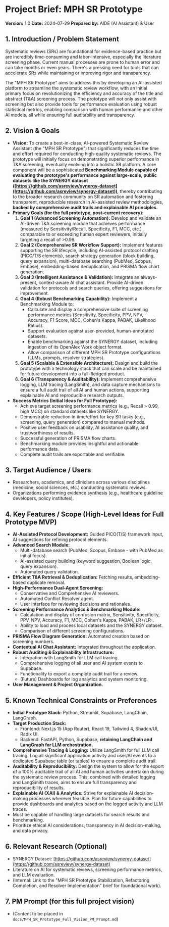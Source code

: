 # Project Brief: MPH SR Prototype

**Version:** 1.0
**Date:** 2024-07-29
**Prepared by:** AIDE (AI Assistant) & User

## 1. Introduction / Problem Statement

Systematic reviews (SRs) are foundational for evidence-based practice but are incredibly time-consuming and labor-intensive, especially the literature screening phase. Current manual processes are prone to human error and can take months or even years. There's a pressing need for tools that can accelerate SRs while maintaining or improving rigor and transparency.

The "MPH SR Prototype" aims to address this by developing an AI-assisted platform to streamline the systematic review workflow, with an initial primary focus on revolutionizing the efficiency and accuracy of the title and abstract (T&A) screening process. The prototype will not only assist with screening but also provide tools for performance evaluation using robust statistical metrics, enabling comparison with human performance and other AI models, all while ensuring full auditability and transparency.

## 2. Vision & Goals

- **Vision:** To create a best-in-class, AI-powered Systematic Review Assistant (the "MPH SR Prototype") that significantly reduces the time and effort required for conducting high-quality systematic reviews. The prototype will initially focus on demonstrating superior performance in T&A screening, eventually evolving into a holistic SR platform. A core component will be a sophisticated **Benchmarking Module capable of evaluating the prototype's performance against large-scale, public datasets like the SYNERGY dataset ([https://github.com/asreview/synergy-dataset](https://github.com/asreview/synergy-dataset))**, thereby contributing to the broader research community on SR automation and fostering transparent, reproducible research in AI-assisted review methodologies, **backed by comprehensive audit trails and explainable AI principles.**
- **Primary Goals (for the full prototype, post-current recovery):**
  1.  **Goal 1 (Advanced Screening Automation):** Develop and validate an AI-driven T&A screening module that achieves performance (measured by Sensitivity/Recall, Specificity, F1, MCC, etc.) comparable to or exceeding human expert reviewers, initially targeting a recall of >0.99.
  2.  **Goal 2 (Comprehensive SR Workflow Support):** Implement features supporting the SR lifecycle, including AI-assisted protocol drafting (PICO/T/S elements), search strategy generation (block building, query expansion), multi-database searching (PubMed, Scopus, Embase), embedding-based deduplication, and PRISMA flow chart generation.
  3.  **Goal 3 (Intelligent Assistance & Validation):** Integrate an always-present, context-aware AI chat assistant. Provide AI-driven validation for protocols and search queries, offering suggestions for improvement.
  4.  **Goal 4 (Robust Benchmarking Capability):** Implement a Benchmarking Module to:
      - Calculate and display a comprehensive suite of screening performance metrics (Sensitivity, Specificity, PPV, NPV, Accuracy, F1 Score, MCC, Cohen\'s Kappa, PABAK, Likelihood Ratios).
      - Support evaluation against user-provided, human-annotated datasets.
      - Enable benchmarking against the SYNERGY dataset, including ingestion of its OpenAlex Work object format.
      - Allow comparison of different MPH SR Prototype configurations (LLMs, prompts, resolver strategies).
  5.  **Goal 5 (Scalable & Extensible Architecture):** Design and build the prototype with a technology stack that can scale and be maintained for future development into a full-fledged product.
  6.  **Goal 6 (Transparency & Auditability):** Implement comprehensive logging, LLM tracing (LangSmith), and data capture mechanisms to ensure a full audit trail of all AI and human actions, supporting explainable AI and reproducible research outputs.
- **Success Metrics (Initial Ideas for Full Prototype):**
  - Achieve target screening performance metrics (e.g., Recall > 0.99, high MCC) on standard datasets like SYNERGY.
  - Demonstrable reduction in time/effort for key SR tasks (e.g., screening, query generation) compared to manual methods.
  - Positive user feedback on usability, AI assistance quality, and trustworthiness of results.
  - Successful generation of PRISMA flow charts.
  - Benchmarking module provides insightful and actionable performance data.
  - Complete audit trails are exportable and verifiable.

## 3. Target Audience / Users

- Researchers, academics, and clinicians across various disciplines (medicine, social sciences, etc.) conducting systematic reviews.
- Organizations performing evidence synthesis (e.g., healthcare guideline developers, policy institutes).

## 4. Key Features / Scope (High-Level Ideas for Full Prototype MVP)

- **AI-Assisted Protocol Development:** Guided PICO(T/S) framework input, AI suggestions for refining protocol elements.
- **Advanced Search Module:**
  - Multi-database search (PubMed, Scopus, Embase - with PubMed as initial focus).
  - AI-assisted query building (keyword suggestion, Boolean logic, query expansion).
  - Automated query validation.
- **Efficient T&A Retrieval & Deduplication:** Fetching results, embedding-based duplicate removal.
- **High-Performance Dual-Agent Screening:**
  - Conservative and Comprehensive AI reviewers.
  - Automated Conflict Resolver agent.
  - User interface for reviewing decisions and rationales.
- **Screening Performance Analytics & Benchmarking Module:**
  - Calculation and display of confusion matrix, Sensitivity, Specificity, PPV, NPV, Accuracy, F1, MCC, Cohen\'s Kappa, PABAK, LR+/LR-.
  - Ability to load and process local datasets and the SYNERGY dataset.
  - Comparison of different screening configurations.
- **PRISMA Flow Diagram Generation:** Automated creation based on screening numbers.
- **Contextual AI Chat Assistant:** Integrated throughout the application.
- **Robust Auditing & Explainability Infrastructure:**
  - Integration with LangSmith for LLM call tracing.
  - Comprehensive logging of all user and AI system events to Supabase.
  - Functionality to export a complete audit trail for a review.
  - (Future) Dashboards for log analytics and system monitoring.
- **User Management & Project Organization.**

## 5. Known Technical Constraints or Preferences

- **Initial Prototype Stack:** Python, Streamlit, Supabase, LangChain, LangGraph.
- **Target Production Stack:**
  - Frontend: Next.js 15 (App Router), React 19, Tailwind 4, Shadcn/UI, Radix UI.
  - Backend: FastAPI, Python, Supabase, **retaining LangChain and LangGraph for LLM orchestration.**
- **Comprehensive Tracing & Logging:** Utilize LangSmith for full LLM call tracing. Log all significant application activity and user/AI events to a dedicated Supabase table (or tables) to ensure a complete audit trail.
- **Auditability & Reproducibility:** Design the system to allow for the export of a 100% auditable trail of all AI and human activities undertaken during the systematic review process. This, combined with detailed logging and LangSmith traces, aims to ensure full transparency and reproducibility of results.
- **Explainable AI (XAI) & Analytics:** Strive for explainable AI decision-making processes wherever feasible. Plan for future capabilities to provide dashboards and analytics based on the logged activity and LLM traces.
- Must be capable of handling large datasets for search results and benchmarking.
- Prioritize ethical AI considerations, transparency in AI decision-making, and data privacy.

## 6. Relevant Research (Optional)

- SYNERGY Dataset: [https://github.com/asreview/synergy-dataset](https://github.com/asreview/synergy-dataset)
- Literature on AI for systematic reviews, screening performance metrics, and LLM evaluation.
- (Internal: Link to the "MPH SR Prototype Stabilization, Refactoring Completion, and Resolver Implementation" brief for foundational work).

## 7. PM Prompt (for this full project vision)

- (Content to be placed in `docs/MPH_SR_Prototype_Full_Vision_PM_Prompt.md`)
